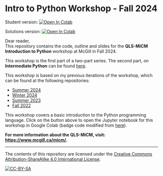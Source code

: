 # Intro to Python Workshop - Fall 2024

Student version: 
[![Open In Colab](https://colab.research.google.com/assets/colab-badge.svg)](https://colab.research.google.com/github/bzrudski/micm_intro_to_python_fall_2024/blob/main/code/IntroToPythonBZR.ipynb)

Solutions version:
[![Open In Colab](https://colab.research.google.com/assets/colab-badge.svg)](https://colab.research.google.com/github/bzrudski/micm_intro_to_python_fall_2024/blob/main/solutions/IntroToPythonBZR.ipynb)

Dear reader,  
This repository contains the code, outline and slides for the **QLS-MiCM Introduction 
to Python** workshop at McGill in Fall 2024.

This workshop is the first part of a two-part series. The second part, on **Intermediate Python** can be found [here](https://github.com/bzrudski/micm_intermediate_python_fall_2024).

This workshop is based on my previous iterations of the workshop, which can be found at the following repositories:
* [Summer 2024](https://github.com/bzrudski/micm_intro_to_python_summer_2024)
* [Winter 2024](https://github.com/bzrudski/micm_intro_to_python_winter_2024)
* [Summer 2023](https://github.com/bzrudski/micm_intro_to_python_summer_2023)
* [Fall 2022](https://github.com/bzrudski/micm_intro_to_python_fall_2022)

This workshop covers a basic introduction to the Python programming language. Click on the button above to open the Jupyter notebook for this workshop in Google Colab (badge code modified from [here](https://colab.research.google.com/github/googlecolab/colabtools/blob/master/notebooks/colab-github-demo.ipynb#scrollTo=8QAWNjizy_3O)).

**For more information about the QLS-MiCM, visit: https://www.mcgill.ca/micm/.**

---

The contents of this repository are licensed under the [Creative Commons Attribution-ShareAlike 4.0 International License](https://creativecommons.org/licenses/by-sa/4.0/).

[![CC-BY-SA](https://mirrors.creativecommons.org/presskit/buttons/88x31/svg/by-sa.svg)](https://creativecommons.org/licenses/by-sa/4.0/)
